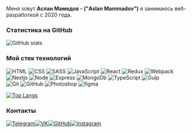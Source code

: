 Меня зовут **Аслан Мамедов - ("Aslan Mammadov")** я занимаюсь веб-разработкой с 2020 года.

### Статистика на GitHub

![GitHub stats](https://github-readme-stats.vercel.app/api?username=AslanMamedov&show_icons=true&hide=prs,issues,contribs&theme=dark)
<!-- ![Anurag's GitHub stats](https://github-readme-stats.vercel.app/api?username=AslanMamedov&show_icons=true&theme=radical) -->

### Мой стек технологий

![HTML](https://img.shields.io/badge/-HTML-333?style=for-the-badge&logo=html5)
![CSS](https://img.shields.io/badge/-CSS-333?style=for-the-badge&logo=css3&logoColor=blue)
![SASS](https://img.shields.io/badge/-SASS-333?style=for-the-badge&logo=SASS)
![JavaScript](https://img.shields.io/badge/-JavaScript-333?style=for-the-badge&logo=javascript)
![React](https://img.shields.io/badge/-react-333?style=for-the-badge&logo=react)
![Redux](https://img.shields.io/badge/-Redux-333?style=for-the-badge&logo=Redux)
![Webpack](https://img.shields.io/badge/-Webpack-333?style=for-the-badge&logo=Webpack)
![Nextjs](https://img.shields.io/badge/-Next-333?style=for-the-badge&logo=Next)
![Node](https://img.shields.io/badge/-Node-333?style=for-the-badge&logo=Node)
![Express](https://img.shields.io/badge/-Express-333?style=for-the-badge&logo=Express)
![MongoDb](https://img.shields.io/badge/-MongoDb-333?style=for-the-badge&logo=MongoDb)
![TypeScript](https://img.shields.io/badge/-TypeScript-333?style=for-the-badge&logo=TypeScript)
![Gulp](https://img.shields.io/badge/-Gulp-333?style=for-the-badge&logo=Gulp)  
![Git](https://img.shields.io/badge/-Git-333?style=for-the-badge&logo=Git)
![GitHub](https://img.shields.io/badge/-GitHub-333?style=for-the-badge&logo=GitHub)
![Photoshop](https://img.shields.io/badge/-Photoshop-333?style=for-the-badge&logo=Photoshop)
![figma](https://img.shields.io/badge/-figma-333?style=for-the-badge&logo=figma)

[![Top Langs](https://github-readme-stats.vercel.app/api/top-langs/?username=AslanMamedov&layout=compact)](https://github.com/AslanMamedov/github-readme-stats)


### Контакты

[![Telegram](https://img.shields.io/badge/-Telegram-333?style=for-the-badge&logo=telegram&logoColor=27A0D9)](https://t.me/a_m94az)[![VK](https://img.shields.io/badge/-VK-333?style=for-the-badge&logo=Vk&logoColor=27A0D9)](https://vk.com/aslan49mamedov94)[![GitHub](https://img.shields.io/badge/-GitHub-333?style=for-the-badge&logo=GitHub&logoColor=fff)](https://github.com/AslanMamedov)[![Instagram](https://img.shields.io/badge/-Instagram-333?style=for-the-badge&logo=instagram&logoColor=B4068E)](https://www.instagram.com/aslan94m)
